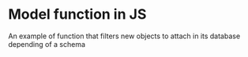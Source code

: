 # Model function in JS

An example of function that filters new objects to attach in its database depending of a schema